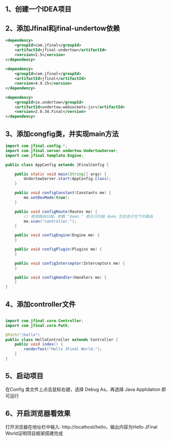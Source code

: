 

## 1、创建一个IDEA项目

## 2、添加Jfinal和jfinal-undertow依赖

```xml
<dependency>
    <groupId>com.jfinal</groupId>
    <artifactId>jfinal-undertow</artifactId>
    <version>2.5</version>
</dependency>
 
<dependency>
    <groupId>com.jfinal</groupId>
    <artifactId>jfinal</artifactId>
    <version>4.9.15</version>
</dependency>

<dependency>
    <groupId>io.undertow</groupId>
    <artifactId>undertow-websockets-jsr</artifactId>
    <version>2.0.34.Final</version>
</dependency>

```

## 3、添加congfig类，并实现main方法

```java
import com.jfinal.config.*;
import com.jfinal.server.undertow.UndertowServer;
import com.jfinal.template.Engine;

public class AppConfig extends JFinalConfig {

    public static void main(String[] args) {
        UndertowServer.start(AppConfig.class);
    }

    public void configConstant(Constants me) {
        me.setDevMode(true);
    }

    public void configRoute(Routes me) {
        // 使用路由扫描，参数 "demo." 表示只扫描 demo 包及其子包下的路由
        me.scan("controller.");
    }

    public void configEngine(Engine me) {
    }

    public void configPlugin(Plugins me) {
    }

    public void configInterceptor(Interceptors me) {
    }

    public void configHandler(Handlers me) {
    }
}

```

## 4、添加controller文件
```java

import com.jfinal.core.Controller;
import com.jfinal.core.Path;

@Path("/hello")
public class HelloController extends Controller {
    public void index() {
        renderText("Hello JFinal World.");
    }
}


```

## 5、启动项目

在Config 类文件上点击鼠标右键，选择 Debug As，再选择 Java Applidation 即可运行


## 6、开启浏览器看效果

打开浏览器在地址栏中输入: http://localhost/hello，输出内容为Hello JFinal World证明项目框架搭建完成



